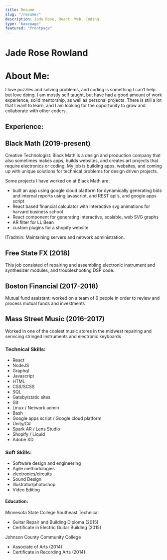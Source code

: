 ```yaml
---
title: Resume
slug: "/resume/"
description: Jade Rose, React. Web. Coding. 
type: "basepage"
featured: "frontpage"
---
```

<div class="mb-32">

<x-container>

<h1 class="flex  w-full justify-center"> <p class="text-3xl" > Jade Rose Rowland </p> </h1>


<h1> About Me: </h1>

<div class="ml-8 mt-2">
I love puzzles and solving problems, and coding is something I can’t help but love doing. I am mostly self taught, but have had a good amount of work experience, solid mentorship, as well as personal projects. There is still a lot that I want to learn, and I am looking for the opportunity to grow and collaborate with other coders.
</div>

<section class="mt-6"/>

<h1> Experience: </h1>

<div class="ml-8 mt-2">

<h1> Black Math (2019-present) </h1>
<div class="ml-8">
<span class="font-bold"> Creative Technologist: </span> Black Math is a design and production company that also sometimes makes apps, builds websites, and creates art projects that require electronics or coding.  My job is building apps, websites, and coming up with unique solutions for technical problems for design driven projects. 

<p class="font-bold mt-4"> Some projects I have worked on at Black Math are: </p>

- built an app using google cloud platform for dynamically generating bids and internal reports using javascript, and REST api’s, and google apps script
- React based financial calculator with interactive svg animations for harvard business school
- React component for generating interactive, scalable, web SVG graphs
- AR filter for LL Bean
- custom plugins for a shopify website

<span class="font-bold"> IT/admin: </span> Maintaining servers and network administration.

</div>



<h1 class="mt-4"> Free State FX (2018) </h1>

<div class="ml-8">

This job consisted of repairing and assembling electronic instrument and synthesizer modules, and troubleshooting DSP code.

</div>

<h1 class="mt-4"> Boston Financial (2017-2018) </h1> 

<div class="ml-8">
<span class="font-bold"> Mutual fund assistant: </span> worked on a team of 6 people in order to review and process mutual funds and investments
</div>

<h1 class="mt-4">Mass Street Music (2016-2017)</h1>

<div class="ml-8">
 Worked in one of the coolest music stores in the midwest repairing and servicing stringed instruments and electronic keyboards
</div>

</div>

<section class="mt-6"/>

<h1> Technical Skills: </h1>

- React 
- NodeJS
- Graphql 
- Javascript
- HTML 
- CSS/SCSS
- SQL
- Gatsby/static sites
- Git
- Linux / Network admin 
- Bash
- Google apps script / Google cloud platform
- Unity/C#
- Spark AR /  Lens Studio
- Shopify / Liquid
- Adobe XD

<h1> Soft Skills: </h1>

- Software design and engineering 
- Agile methodologies
- electronics/circuits
- Sound Design
- Illustrator/photoshop
- Video Editing

<section class="mt-6"/>

<h1> Education: </h1>

<div class="ml-8 mt-2">

<span class="font-bold"> Minnesota State College Southeast Technical </span>
- Guitar Repair and Building Diploma (2015)
- Certificate in Electric Guitar Building (2015)

<span class="font-bold"> Johnson County Community College </span>
- Associate of Arts (2014)
- Certificate in Recording Arts (2014)

</div>

</x-container>

</div>



<x-spacer/>

